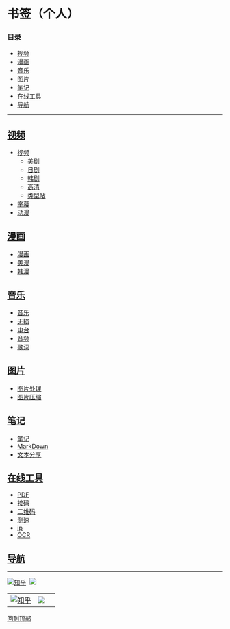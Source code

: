 
# 书签（个人）
### 目录
* [视频](#视频)
* [漫画](#漫画)
* [音乐](#音乐)
* [图片](#图片)
* [笔记](#笔记)
* [在线工具](#在线工具)
* [导航](#导航)
***
## [视频](./video)
* [视频](/video/video)
  * [美剧](/video/video/美剧.md)
  * [日剧](/video/video/日剧.md)
  * [韩剧](/video/video/韩剧.md)
  * [高清](/video/video/高清.md)
  * [类型站](/video/video/类型站.md)
* [字幕](/video/字幕.md)
* [动漫](/video/动漫.md)

## [漫画](/comic)
* [漫画](/comic/漫画.md)
* [美漫](/comic/美漫.md)
* [韩漫](/comic/韩漫.md)

## [音乐](/music)
* [音乐](/music/音乐.md)
* [无损](/music/无损.md)
* [电台](/music/电台.md)
* [音频](/music/音频.md)
* [歌词](/music/歌词.md)

## [图片](/photo)
* [图片处理](/photo/图片处理.md)
* [图片压缩](/photo/图片压缩.md)

## [笔记](/notes)
* [笔记](/notes/笔记.md)
* [MarkDown](/notes/MarkDown.md)
* [文本分享](/notes/文本分享.md)

## [在线工具](/tools)
* [PDF](/tools/PDF.md)
* [接码](/tools/接码.md)
* [二维码](/tools/二维码.md)
* [测速](/tools/测速.md)
* [ip](/tools/ip.md)
* [OCR](/tools/OCR.md)

## [导航](/navigation)

***
[![知乎](https://www.zhihu.com/favicon.ico)](https://www.zhihu.com/people/hua4/ "花似")
&nbsp;[![](https://weibo.com/favicon.ico)](https://weibo.com/705801742 "粥沫儿")

|  |  |  |
| :------:| :------: | :------: |
| [![知乎](https://www.zhihu.com/favicon.ico)](https://www.zhihu.com/people/hua4/ "花似") | [![](https://weibo.com/favicon.ico)](https://weibo.com/705801742 "粥沫儿") |  |

[回到顶部](#书签个人)

